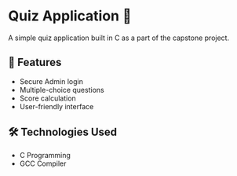 # Quiz Application 🎯

A simple quiz application built in C as a part of the capstone project.

## 🚀 Features
- Secure Admin login
- Multiple-choice questions
- Score calculation
- User-friendly interface

## 🛠️ Technologies Used
- C Programming
- GCC Compiler

